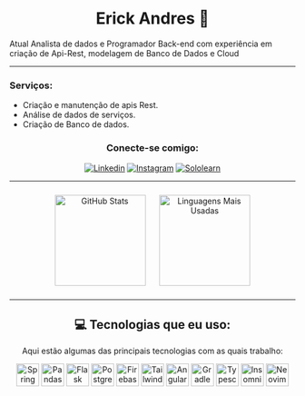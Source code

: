 <h1 align="center">Erick Andres &#128123;</h1>

<p>Atual Analista de dados e Programador Back-end com experiência em criação de Api-Rest, modelagem de Banco de Dados e Cloud</p>

---
### Serviços:
- Criação e manutenção de apis Rest.
- Análise de dados de serviços.
- Criação de Banco de dados.

<div align="center">

<h3>Conecte-se comigo:</h3>

[![Linkedin](https://img.shields.io/badge/-Linkedin-blue?style=for-the-badge&logo=Linkedin&logoColor=white)](https://www.linkedin.com/in/erick-aaooii/)
[![Instagram](https://img.shields.io/badge/-Instagram-E4405F?style=for-the-badge&logo=Instagram&logoColor=white)](https://www.instagram.com/erick_aaooii/)
[![Sololearn](https://img.shields.io/badge/-Sololearn-3a464b?style=for-the-badge&logo=Sololearn&logoColor=white)](https://www.sololearn.com/pt/profile/31685044)


</div>

---

<div style="text-align: center;">
  <a href="https://github.com/Erick-aaooii/github-readme-stats" style="display: inline-block; margin: 10px;">
    <img height=160 src="https://github-readme-stats.vercel.app/api?username=Erick-aaooii&show_icons=true&theme=github_dark&hide_border=true" alt="GitHub Stats" />
  </a>
  <a href="https://github.com/Erick-aaooii/convoychat" style="display: inline-block; margin: 10px;">
    <img height=160 src="https://github-readme-stats.vercel.app/api/top-langs?username=Erick-aaooii&layout=compact&langs_count=8&card_width=320&theme=github_dark&hide_border=true" alt="Linguagens Mais Usadas" />
  </a>
</div>



---
<div align="center">
  
## 💻 Tecnologias que eu uso:

<p>Aqui estão algumas das principais tecnologias com as quais trabalho:</p>

<div style="display: inline-block">
  <img align="center" alt="Spring Boot" src="https://github.com/user-attachments/assets/0760ab19-c767-48c5-a800-73c888dad201" width="40">
  <img align="center" alt="Pandas" src="https://github.com/user-attachments/assets/dbe15071-b685-4658-9b75-6e0e0125ff64" width="40">
  <img align="center" alt="Flask" src="https://github.com/user-attachments/assets/a707be78-9d2d-4893-acd2-82f9183012a5" width="40">
  <img align="center" alt="PostgreSQL" src="https://github.com/user-attachments/assets/8862c3a2-594c-4526-9623-eb5ecbea50ca" width="40">
  <img align="center" alt="Firebase" src="https://github.com/user-attachments/assets/993105f3-1376-474b-a70c-4fbbb8f5421d" width="40">
  <img align="center" alt="Tailwind CSS" src="https://github.com/user-attachments/assets/f9233651-ebe1-4c8f-a468-23a75c643ca8" width="40">
  <img align="center" alt="Angular" src="https://github.com/user-attachments/assets/43c5806e-2c72-4e7c-976b-0d6a91b758c0" width="40">
  <img align="center" alt="Gradle" src="https://github.com/user-attachments/assets/abd13d26-71ca-4572-9355-8c64de0d2038" width="40">
  <img align="center" alt="Typescript" src="https://github.com/user-attachments/assets/12e5b8c9-4b83-474d-9f08-b72c745032c9" width="40">
  <img align="center" alt="Insomnia" src="https://github.com/user-attachments/assets/1355c786-08fa-4758-8d4b-9de2e565ed19" width="40">
  <img align="center" alt="Neovim" src="https://github.com/user-attachments/assets/b9cb6141-fba4-4c4b-9932-451d88543ec5" width="40">

</div>
</div>
